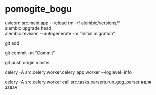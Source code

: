 # pomogite_bogu
 uvicorn src.main:app --reload
 rm -rf alembic/versions/*    
 alembic upgrade head       
 alembic revision --autogenerate -m "Initial migration"


git add .

git commit -m "Commit"

 git push origin master


celery -A src.celery.worker.celery_app worker --loglevel=info


celery -A src.celery.worker call src.tasks.parsers.run_gog_parser #для задач


